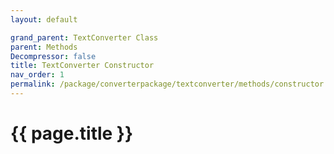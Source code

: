 ```yaml
---
layout: default

grand_parent: TextConverter Class
parent: Methods
Decompressor: false
title: TextConverter Constructor
nav_order: 1
permalink: /package/converterpackage/textconverter/methods/constructor
---
```

# {{ page.title }}